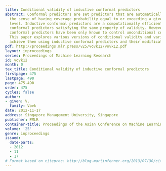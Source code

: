 ```yaml
---
title: Conditional validity of inductive conformal predictors
abstract: Conformal predictors are set predictors that are automatically valid in
  the sense of having coverage probability equal to or exceeding a given confidence
  level. Inductive conformal predictors are a computationally efficient version of
  conformal predictors satisfying the same property of validity. However, inductive
  conformal predictors have been only known to control unconditional coverage probability.
  This paper explores various versions of conditional validity and various ways to
  achieve them using inductive conformal predictors and their modifications.
pdf: http://proceedings.mlr.press/v25/vovk12/vovk12.pdf
layout: inproceedings
series: Proceedings of Machine Learning Research
id: vovk12
month: 0
tex_title: Conditional validity of inductive conformal predictors
firstpage: 475
lastpage: 490
page: 475-490
order: 475
cycles: false
author:
- given: V.
  family: Vovk
date: 2012-11-17
address: Singapore Management University, Singapore
publisher: PMLR
container-title: Proceedings of the Asian Conference on Machine Learning
volume: '25'
genre: inproceedings
issued:
  date-parts:
  - 2012
  - 11
  - 17
# Format based on citeproc: http://blog.martinfenner.org/2013/07/30/citeproc-yaml-for-bibliographies/
---
```

